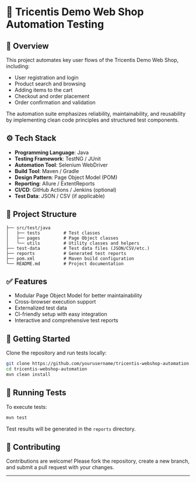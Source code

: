 # 🛒 Tricentis Demo Web Shop Automation Testing

## 📌 Overview

This project automates key user flows of the Tricentis Demo Web Shop, including:

* User registration and login
* Product search and browsing
* Adding items to the cart
* Checkout and order placement
* Order confirmation and validation

The automation suite emphasizes reliability, maintainability, and reusability by implementing clean code principles and structured test components.

## ⚙️ Tech Stack

* **Programming Language**: Java
* **Testing Framework**: TestNG / JUnit
* **Automation Tool**: Selenium WebDriver
* **Build Tool**: Maven / Gradle
* **Design Pattern**: Page Object Model (POM)
* **Reporting**: Allure / ExtentReports
* **CI/CD**: GitHub Actions / Jenkins (optional)
* **Test Data**: JSON / CSV (if applicable)

## 📁 Project Structure

```
├── src/test/java
│   ├── tests         # Test classes
│   ├── pages         # Page Object classes
│   └── utils         # Utility classes and helpers
├── test-data         # Test data files (JSON/CSV/etc.)
├── reports           # Generated test reports
├── pom.xml           # Maven build configuration
└── README.md         # Project documentation
```

## ✅ Features

* Modular Page Object Model for better maintainability
* Cross-browser execution support
* Externalized test data
* CI-friendly setup with easy integration
* Interactive and comprehensive test reports

## 🚀 Getting Started

Clone the repository and run tests locally:

```bash
git clone https://github.com/yourusername/tricentis-webshop-automation.git
cd tricentis-webshop-automation
mvn clean install
```

## 🧪 Running Tests

To execute tests:

```bash
mvn test
```

Test results will be generated in the `reports` directory.

## 📝 Contributing

Contributions are welcome! Please fork the repository, create a new branch, and submit a pull request with your changes.

---
